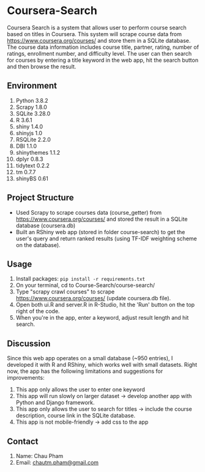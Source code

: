# Coursera-Search
Coursera Search is a system that allows user to perform course search based on titles in Coursera. This system will scrape course data from https://www.coursera.org/courses/ and store them in a SQLite database. The course data information includes course title, partner, rating, number of ratings, enrollment number, and difficulty level. The user can then search for courses by entering a title keyword in the web app, hit the search button and then browse the result.


**Environment**
----
1. Python 3.8.2
2. Scrapy 1.8.0
3. SQLite 3.28.0
4. R 3.6.1
5. shiny 1.4.0
6. shinyjs 1.0
7. RSQLite 2.2.0
8. DBI 1.1.0
9. shinythemes 1.1.2
10. dplyr 0.8.3
11. tidytext 0.2.2
12. tm 0.7.7
13. shinyBS 0.61


**Project Structure**
----
- Used Scrapy to scrape courses data (course_getter) from https://www.coursera.org/courses/ and stored the result in a SQLite database (coursera.db)
- Built an RShiny web app (stored in folder course-search) to get the user's query and return ranked results (using TF-IDF weighting scheme on the database). 

 **Usage**
 ----
 1. Install packages: 
    `pip install -r requirements.txt`
 2. On your terminal, cd to Course-Search/course-search/
 3. Type "scrapy crawl courses" to scrape https://www.coursera.org/courses/ (update coursera.db file).
 4. Open both ui.R and server.R in R-Studio, hit the 'Run' button on the top right of the code. 
 5. When you're in the app, enter a keyword, adjust result length and hit search.  

**Discussion**
 ----
 Since this web app operates on a small database (~950 entries), I developed it with R and RShiny, which works well with small datasets. Right now, the app has the following limitations and suggestions for improvements: 
 1. This app only allows the user to enter one keyword 
 2. This app will run slowly on larger dataset -> develop another app with Python and Django framework. 
 3. This app only allows the user to search for titles -> include the course description, course link in the SQLite database. 
 4. This app is not mobile-friendly -> add css to the app 


**Contact**
----
1. Name: Chau Pham 
2. Email: chautm.pham@gmail.com